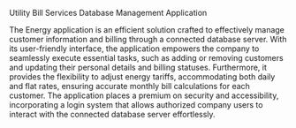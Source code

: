 Utility Bill Services Database Management Application

The Energy application is an efficient solution crafted to effectively manage customer information and billing through a connected database server. With its user-friendly interface, the application empowers the company to seamlessly execute essential tasks, such as adding or removing customers and updating their personal details and billing statuses. Furthermore, it provides the flexibility to adjust energy tariffs, accommodating both daily and flat rates, ensuring accurate monthly bill calculations for each customer. The application places a premium on security and accessibility, incorporating a login system that allows authorized company users to interact with the connected database server effortlessly.
